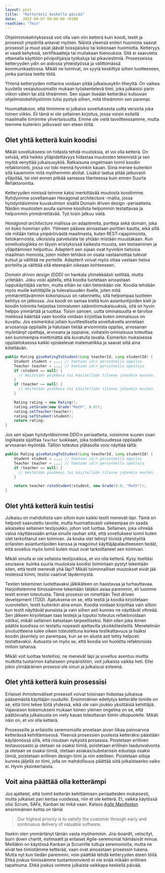 ```yaml
---
layout: post
title:  "Ketterästi keskellä päivää"
date:   2022-09-07 00:00:00 +0300
readtime: "7min"
---
```


Ohjelmistokehityksessä voit olla vain niin ketterä kuin koodi, testit ja prosessit ympärillä antavat myöten. Näistä yleensä eniten huomiota saavat prosessit ja muut asiat jäävät toissijaisiksi tai kokonaan huomiotta. Ketteryys ei vaadi kehyksiä, sertifikaatteja tai muitakaan hienouksia. Sitä ei saavuteta ottamalla käyttöön pilvipohjaisia työkaluja tai pikaviestimiä. Prosesseissa ketteryyden ydin on aidossa yhteistyössä ja välittömässä kommunikaatiossa. Mikäli ne toimivat, on syytä keskittyä siihen tuotteeseen, jonka parissa teette töitä.

<!-- excerpt-end -->

Yhtenä ketteryyden mittarina voidaan pitää julkaisusyklin tiheyttä. On vaikea kuvitella vesiputousmallin mukaan työskentelevä tiimi, joka julkaisisi parin viikon välein tai sitä tiheämmin. Sen sijaan itseään ketteräksi kutsuvan ohjelmistokehitystiimin tulisi pystyä siihen, mitä tiheämmin sen parempi.

Huomattakoon, että tiimimme ei julkaise sovelluksesta uutta versiota joka toinen viikko. Eli tämä ei ole sellainen kirjoitus, jossa voisin esitellä maailmalle tiimimme ylivertaisuutta. Emme ole vielä tavoitteessamme, mutta teemme kuitenkin jatkuvasti sen eteen töitä.

## Olet yhtä ketterä kuin koodisi

Mikäli sovellukseesi on hidasta tehdä muutoksia, et voi olla ketterä. On selvää, että heikko ylläpidettävyys hidastaa muutosten tekemistä ja sen myötä venyttää julkaisusykliä. Ratkaisuna ongelmaan toimii koodin refaktorointi, jossa voi toki mennä hyvinkin kauan. Siinä menee kuitenkin sitä kauemmin mitä myöhemmin aloitat. Lisäksi laatua pitää jatkuvasti ylläpitää, tai olet ennen pitkää samassa tilanteessa kuin ennen Suurta Refaktorointia.

Ketteryyden nimissä teimme kaksi merkittävää muutosta koodiimme. Ryhdyimme soveltamaan Hexagonal architecture -mallia, jossa hyödyntäisimme kuuskulmion sisällä Domain driven design -periaatteita. Näiden muutosten avulla saimme koodista helpommin testattavaa ja helpommin ymmärrettävää. Työ tosin jatkuu vielä.

*Hexagonal architecture* mallissa on adaptereita, portteja sekä domain, joka on koko homman ydin. Ytimeen pääsee ainoastaan porttien kautta, eikä sillä ole mitään tietoa ympäröivästä maailmasta, kuten REST-rajapinnoista, tietokannoista, ulkoisista palveluista tai yhtään mistään muustakaan. Kun sovelluslogiikka on täysin eristyksissä kaikesta muusta, sen testaaminen ja ylläpitäminen helpottuu. Adapterit sen sijaan ovat hyvinkin tietoisia maailman menosta, joten niiden tehtävä on osata vastaanottaa tulevat kutsut ja välittää ne porteille. Adapterit voivat myös ottaa vastaan tietoa porteilta ja välittää sitä eteenpäin oikeaan kohteeseen.

*Domain driven design (DDD)* on hankala ytimekkäästi selittää, mutta yritetään. Joku voisi ajatella, että koodia tuotetaan ainoastaan loppukäyttäjää varten, mutta eihän se näin tietenkään ole. Koodia tehdään myös muille kehittäjille ja tulevaisuuden itselle, joten mitä ymmärrettävämmin kokonaisuus on rakennettu, sitä helpompaa tuotteen kehitys on jatkossa. Jos koodi on samaa kieltä kuin asiantuntijoiden kieli ja koodin toiminta heijastaa toimialueen säännönmukaisuuksia, sitä on hyvin helppo ymmärtää ja tuottaa. Toisin sanoen, uutta ominaisuutta ei tarvitse mielessä kääntää vaan koodia voidaan kirjoittaa kuten ominaisuus on kuvattu. Jos esimerkiksi jollain kuvitteellisella sovelluksella annetaan arvosanoja oppilaille ja halutaan tietää arvioinnista oppilas, arvosanan myöntänyt opettaja, arvosana ja oppiaine, voitaisiin ominaisuus toteuttaa sen kummempia miettimättä alla kuvatulla tavalla. Esimerkin mukaisessa oppilaitoksessa kaikki opiskelevat matematiikka ja saavat siitä aina kiitettävän.

```java
public Rating giveRatingToStudent(Long teacherId, Long studentId) {
	Student student = ...; // haetaan id:n perusteella oppilas
	Teacher teacher = ...; // haetaan id:n perusteella opettaja
	if (student == null) {
	  // Heitetään poikkeus tai käsitellään tilanne jotenkin muuten.
	}
	if (teacher == null) {
	  // Heitetään poikkeus tai käsitellään tilanne jotenkin muuten.
	}

	Rating rating = new Rating();
	rating.setGrade(new Grade("Math", 9.0));
	rating.setTeacher(teacher);
	rating.setStudent(student);
	return rating;
}
```

Jos sen sijaan hyödyntäisimme DDD:n periaatteita, voisimme suuren osan logiikasta sijoittaa `Teacher` luokkaan, joka todellisuudessa oppilaalle arvosanan myöntää. Tällöin toteutus ylätasolla voisi näyttää tältä:

```java
public Rating giveRatingToStudent(Long teacherId, Long studentId) {
	Student student = ...; // haetaan id:n perusteella oppilas
	Teacher teacher = ...; // haetaan id:n perusteella opettaja
	if (teacher == null) {
	  // Heitetään poikkeus tai käsitellään tilanne jotenkin muuten.
	}

	return teacher.rateStudent(student, new Grade(9.0, "Math"));
}
```

## Olet yhtä ketterä kuin testisi

Julkaisu on mahdollista vain silloin kuin kaikki testit menevät läpi. Tämä on helposti saavutettu tavoite, mutta huomattavasti vaikeampaa on saada aikaiseksi sellainen testijoukko, johon voit luottaa. Sellainen, joka vihreää valoa näyttäessään antaa sinulle rauhan siitä, että sovelluksesi toimii kuten olet tarkoittanut sen toimivan. Ja koska olet tehnyt tiivistä yhteistyötä erilaisten asiantuntijoiden kanssa ja reagoinut käyttäjäpalautteeseen tiedät, että sovellus myös toimii kuten muut ovat tarkoittaneet sen toimivan.

Mikäli sinulla ei ole sellaista testijoukkoa, et voi olla ketterä. Kysy itseltäsi seuraava: kuinka suuria muutoksia koodisi toimintaan pystyt tekemään siten, että testit menevät yhä läpi? Mikäli toiminnalliset muutokset eivät jää testeissä kiinni, testisi vaativat täydennystä.

Testien tekeminen luotettavaksi jälkikäteen on haastavaa ja turhauttavaa. Harjoittelemme tiimissämme tekemään tätäkin asiaa paremmin, eli luomme testit ennen toteutusta. Tämä prosessi on nimeltään Test driven development (TDD). Ajatuksena on se, että testiä ja koodia kirjoitetaan vuorotellen, testit kuitenkin aina ensin. Koodia voidaan kirjoittaa vain silloin kun testit näyttävät punaista ja vain siihen asti kunnes ne näyttävät vihreää. Sen jälkeen kirjoitetaan taas testejä ja lopuksi toteutus refaktoroidaan nätiksi, mikäli sellainen katsotaan tarpeelliseksi. Näin ollen joka ikinen päätös koodissa on testattu nopeasti ajettavilla yksikkötesteillä. Menetelmän sivutuotteena tulee oikein toteutettuna korkea testikattavuus ja lisäksi koodin jäsentely on parempaa, kun se on alusta asti tehty helposti testattavaksi. Autuasta on myös se, että koodia voi huoletta refaktoroida milloin tahansa.

Mikäli voit luottaa testeihisi, ne menevät läpi ja sovellus asentuu muitta mutkitta tuotannon kaltaiseen ympäristöön, voit julkaista vaikka heti. Ellei jokin ylimääräinen prosessi ole sinun ja julkaisusi esteenä.

## Olet yhtä ketterä kuin prosessisi

Erilaiset ihmistenväliset prosessit voivat toisinaan hidastaa julkaisua pääsemästä käyttäjän ruuduille. Ensimmäinen edellytys ketterälle tiimille on se, että tiimi tekee töitä yhdessä, eikä ole vain joukko yksittäisiä kehittäjiä. Vajavaisen kokemukseni mukaan toinen yleinen ongelma on se, että päätösvalta julkaisusta on viety kauas toteuttavan tiimin ulkopuolelle. Mikäli näin on, et voi olla ketterä.

Prosesseille ja erilaisille seremonioille annetaan aivan liikaa painoarvoa ketterässä kehittämisessä. Yleensä prosessien puolesta ketteräksi päästään käytännössä sillä, että riisutaan nykyistä prosessia. Poistetaan erillinen testausosasto ja otetaan se osaksi tiimiä, poistetaan erillinen laadunvalvonta ja otetaan se osaksi tiimiä, otetaan asiakas/substanssin edustaja osaksi tiimiä, poistetaan erillinen design-tiimi ja niin edelleen. Poistetaan siiloja kunnes jäljellä on tiimi, jolla on mahdollisuus päättää siitä julkaistaanko vaiko ei. Hyvin yksinkertaista.

## Voit aina päättää olla ketterämpi

Jos ajattelet, että toimit ketterän kehittämisen periaatteiden mukaisesti, mutta julkaiset pari kertaa vuodessa, niin et ole ketterä. Et, vaikka käytössä olisi Scrum, SAFe, Kanban tai mikä vaan. Katsos [Agile Manifeston](https://agilemanifesto.org/) ensimmäinen kohta on tämä:

> Our highest priority is to satisfy the customer through early and continuous delivery of valuable software.

Itsekin olen ymmärtänyt tämän vasta myöhemmin. Jira-boardit, velocityt, burn down chartit, estimaatit ja erilaiset Agile-seremoniat hämäsivät minua. Meilläkin on käytössä Kanban ja Scrumille tuttuja seremonioita, mutta ne eivät tee tiimistämme ketterää, vaan ovat ainoastaan prosessin tukena. Mutta nyt kun tiedän paremmin, voin päättää tehdä ketteryyden eteen töitä. Ehkä joskus tiimissämme tuotantoonvienti ei ole enää mikään erillinen tapahtuma. Ehkä joskus voimme julkaista vaikkapa keskellä päivää.
